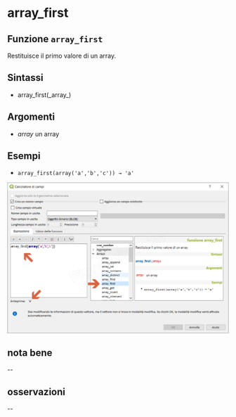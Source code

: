 # array\_first

## Funzione `array_first`

Restituisce il primo valore di un array.

## Sintassi

* array_first\(\_array_\)

## Argomenti

* _array_ un array

## Esempi

* `array_first(array('a','b','c')) → 'a'`

![](../../../.gitbook/assets/array_first1%20%281%29.png)

## nota bene

--

## osservazioni

--

